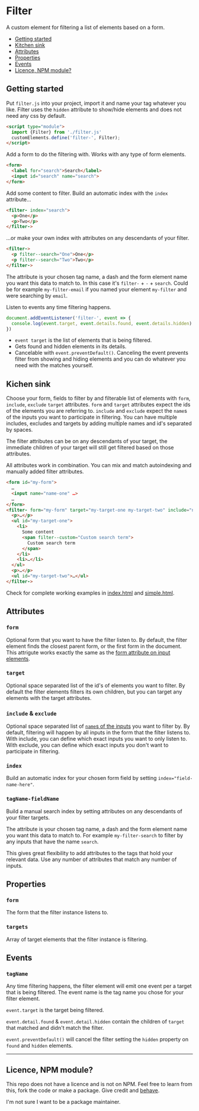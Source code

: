 # Filter

A custom element for filtering a list of elements based on a form.

- [Getting started](#getting-started)
- [Kitchen sink](#kitchen-sink)
- [Attributes](#attributes)
- [Properties](#properties)
- [Events](#events)
- [Licence, NPM module?](#licence-npm-module)

## Getting started

Put `filter.js` into your project, import it and name your tag whatever you like. Filter uses the `hidden` attribute to show/hide elements and does not need any css by default.

```html
<script type="module">
  import {Filter} from './filter.js'
  customElements.define('filter-', Filter);
</script>
```

Add a form to do the filtering with. Works with any type of form elements.

```html
<form>
  <label for="search">Search</label>
  <input id="search" name="search">
</form>
```

Add some content to filter. Build an automatic index with the `index` attribute...

```html
<filter- index="search">
  <p>One</p>
  <p>Two</p>
</filter->
```

...or make your own index with attributes on any descendants of your filter.

```html
<filter->
  <p filter--search="One">One</p>
  <p filter--search="Two">Two</p>
</filter->
```

The attribute is your chosen tag name, a dash and the form element name you want this data to match to. In this case it's `filter-` + `-` + `search`. Could be for example `my-filter-email` if you named your element `my-filter` and were searching by `email`.

Listen to events any time filtering happens.

```js
document.addEventListener('filter-', event => {
  console.log(event.target, event.details.found, event.details.hidden)
})
```

- `event target` is the list of elements that is being filtered.
- Gets found and hidden elements in its details.
- Cancelable with `event.preventDefault()`. Canceling the event prevents filter from showing and hiding elements and you can do whatever you need with the matches yourself.

## Kichen sink

Choose your form, fields to filter by and filterable list of elements with `form`, `include`, `exclude` `target` attributes. `form` and `target` attributes expect the ids of the elements you are referring to. `include` and `exclude` expect the `name`s of the inputs you want to participate in filtering. You can have multiple includes, excludes and targets by adding multiple names and id's separated by spaces.

The filter attributes can be on any descendants of your target, the immediate children of your target will still get filtered based on those attributes.

All attributes work in combination. You can mix and match autoindexing and manually added filter attributes.

```html
<form id="my-form">
  …
  <input name="name-one" …>
  …
</form>
<filter- form="my-form" target="my-target-one my-target-two" include="name-one name-two" index="search">
  <p>…</p>
  <ul id="my-target-one">
    <li>
      Some content
      <span filter--custom="Custom search term">
        Custom search term
      </span>
    </li>
    <li>…</li>
  </ul>
  <p>…</p>
  <ul id="my-target-two">…</ul>
</filter->
```

Check for complete working examples in [index.html](https://sakamies.github.io/filter-element/index.html) and [simple.html](https://sakamies.github.io/filter-element/simple.html).

## Attributes

### `form`

Optional form that you want to have the filter listen to. By default, the filter element finds the closest parent form, or the first form in the document. This attrigute works exactly the same as the [form attribute on input elements](https://developer.mozilla.org/en-US/docs/Web/HTML/Element/input#form).

### `target`

Optional space separated list of the id's of elements you want to filter. By default the filter elements filters its own children, but you can target any elements with the target attributes.

### `include` & `exclude`

Optional space separated list of [`name`s of the inputs](https://developer.mozilla.org/en-US/docs/Web/HTML/Element/input#name) you want to filter by. By default, filtering will happen by all inputs in the form that the filter listens to. With include, you can define which exact inputs you want to only listen to. With exclude, you can define which exact inputs you don't want to participate in filtering.

### `index`

Build an automatic index for your chosen form field by setting `index="field-name-here"`.

### `tagName-fieldName`

Build a manual search index by setting attributes on any descendants of your filter targets.

The attribute is your chosen tag name, a dash and the form element name you want this data to match to. For example `my-filter-search` to filter by any inputs that have the name `search`.

This gives great flexibility to add attributes to the tags that hold your relevant data. Use any number of attributes that match any number of inputs.

## Properties

### `form`

The form that the filter instance listens to.

### `targets`

Array of target elements that the filter instance is filtering.

## Events

### `tagName`

Any time filtering happens, the filter element will emit one event per a target that is being filtered. The event name is the tag name you chose for your filter element.

`event.target` is the target being filtered.

`event.detail.found` & `event.detail.hidden` contain the children of `target` that matched and didn't match the filter.

`event.preventDefault()` will cancel the filter setting the `hidden` property on `found` and `hidden` elements.

----

## Licence, NPM module?

This repo does not have a licence and is not on NPM. Feel free to learn from this, fork the code or make a package. Give credit and [behave](https://www.contributor-covenant.org).

I'm not sure I want to be a package maintainer.

